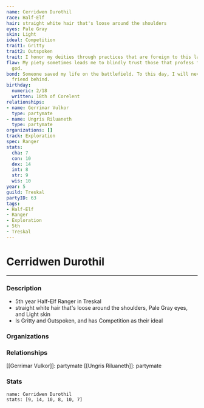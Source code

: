```yaml
---
name: Cerridwen Durothil
race: Half-Elf
hair: straight white hair that's loose around the shoulders
eyes: Pale Gray
skin: Light
ideal: Competition
trait1: Gritty
trait2: Outspoken
trait: I honor my deities through practices that are foreign to this land.
flaw: My piety sometimes leads me to blindly trust those that profess faith in my
  god.
bond: Someone saved my life on the battlefield. To this day, I will never leave a
  friend behind.
birthday:
  numeric: 2/18
  written: 18th of Corelent
relationships:
- name: Gerrimar Vulkor
  type: partymate
- name: Ungris Riluaneth
  type: partymate
organizations: []
track: Exploration
spec: Ranger
stats:
  cha: 7
  con: 10
  dex: 14
  int: 8
  str: 9
  wis: 10
year: 5
guild: Treskal
partyID: 63
tags:
- Half-Elf
- Ranger
- Exploration
- 5th
- Treskal
---
```

# Cerridwen Durothil
---
### Description
- 5th year Half-Elf Ranger in Treskal
- straight white hair that's loose around the shoulders, Pale Gray eyes, and Light skin
- Is Gritty and Outspoken, and has Competition as their ideal

### Organizations
### Relationships
[[Gerrimar Vulkor]]: partymate
[[Ungris Riluaneth]]: partymate
### Stats
```statblock
name: Cerridwen Durothil
stats: [9, 14, 10, 8, 10, 7]
```